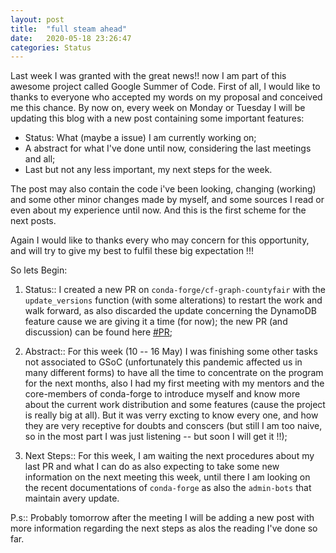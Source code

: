 ```yaml
---
layout: post
title:  "full steam ahead"
date:   2020-05-18 23:26:47
categories: Status
---
```


  Last week I was granted with the great news!! now I am part of this awesome project called Google Summer of Code. First of all, I would like to thanks to everyone who accepted my words on my proposal and conceived me this chance. By now on, every week on Monday or Tuesday I will be updating this blog with a new post containing some important features:
 -  Status: What (maybe a issue) I am currently working on;
 -  A abstract for what I've done until now, considering the last meetings and all;
 - Last but not any less important, my next steps for the week.
  
 The post may also contain the code i've been looking, changing (working) and some other minor changes made by myself, and some sources I read or even about my experience until now. And this is the first scheme for the next posts.
 
Again I would like to thanks every who may concern for this opportunity, and will try to give my best to fulfil these big expectation !!!

So lets Begin:

  1. Status:: I created a new PR on `conda-forge/cf-graph-countyfair` with the `update_versions` function (with some alterations) to restart the work and walk forward, as also discarded the update concerning the DynamoDB feature cause we are giving it a time (for now); the new PR (and discussion) can be found here [#PR];

  2. Abstract:: For this week (10 -- 16 May) I was finishing some other tasks not associated to GSoC (unfortunately this pandemic affected us in many different forms) to have all the time to concentrate on the program for the next months, also I had my first meeting with my mentors and the core-members of conda-forge to introduce myself and know more about the current work distribution and some features (cause the project is really big at all). But it was verry excting to know every one, and how they are very receptive for doubts and conscers (but still I am too naive, so in the most part I was just listening -- but soon I will get it !!);

 3. Next Steps:: For this week, I am waiting the next procedures about my last PR and what I can do as also expecting to take some new information on the next meeting this week, until there I am looking on the recent documentations of `conda-forge` as also the `admin-bots` that maintain avery update.

P.s:: Probably tomorrow after the meeting I will be adding a new post with more information regarding the next steps as alos the reading I've done so far.

[#PR]: https://github.com/regro/cf-graph-countyfair/pull/21
